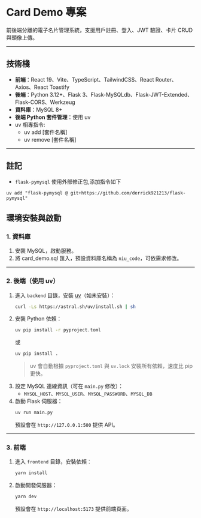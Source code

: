 # Card Demo 專案

前後端分離的電子名片管理系統，支援用戶註冊、登入、JWT 驗證、卡片 CRUD 與頭像上傳。

---

## 技術棧

- **前端**：React 19、Vite、TypeScript、TailwindCSS、React Router、Axios、React Toastify
- **後端**：Python 3.12+、Flask 3、Flask-MySQLdb、Flask-JWT-Extended、Flask-CORS、Werkzeug
- **資料庫**：MySQL 8+
- **後端 Python 套件管理**：使用 uv
- uv 相專指令:
  - uv add [套件名稱]
  - uv remove [套件名稱]

---

## 註記
- `flask-pymysql` 使用外部修正包,添加指令如下
```shell
uv add "flask-pymysql @ git+https://github.com/derrick921213/flask-pymysql"
```

## 環境安裝與啟動

### 1. 資料庫

1. 安裝 MySQL，啟動服務。
2. 將 card_demo.sql 匯入，預設資料庫名稱為 `niu_code`，可依需求修改。

---

### 2. 後端（使用 uv）

1. 進入 `backend` 目錄，安裝 [uv](https://docs.astral.sh/uv/guides/install-python/)（如未安裝）：
   ```bash
   curl -Ls https://astral.sh/uv/install.sh | sh
   ```
2. 安裝 Python 依賴：
   ```bash
   uv pip install -r pyproject.toml
   ```
   或
   ```bash
   uv pip install .
   ```
   > uv 會自動根據 `pyproject.toml` 與 `uv.lock` 安裝所有依賴，速度比 pip 更快。
3. 設定 MySQL 連線資訊（可在 `main.py` 修改）：
   - `MYSQL_HOST`、`MYSQL_USER`、`MYSQL_PASSWORD`、`MYSQL_DB`
4. 啟動 Flask 伺服器：
   ```bash
   uv run main.py
   ```
   預設會在 `http://127.0.0.1:500` 提供 API。

---

### 3. 前端

1. 進入 `frontend` 目錄，安裝依賴：
   ```bash
   yarn install
   ```
2. 啟動開發伺服器：
   ```bash
   yarn dev
   ```
   預設會在 `http://localhost:5173` 提供前端頁面。

